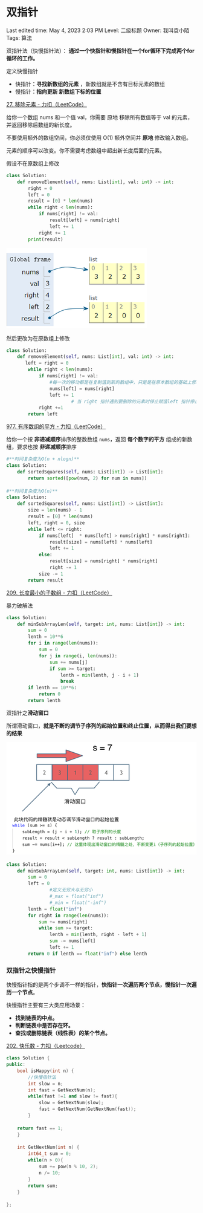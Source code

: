 # 双指针

Last edited time: May 4, 2023 2:03 PM
Level: 二级标题
Owner: 我叫袁小陌
Tags: 算法

双指针法（快慢指针法）： **通过一个快指针和慢指针在一个for循环下完成两个for循环的工作。**

定义快慢指针

- 快指针：**寻找新数组的元素** ，新数组就是不含有目标元素的数组
- 慢指针：**指向更新 新数组下标的位置**

[27. 移除元素 - 力扣（LeetCode）](https://leetcode.cn/problems/remove-element/submissions/)

给你一个数组 nums 和一个值 val，你需要 原地 移除所有数值等于 val 的元素，并返回移除后数组的新长度。

不要使用额外的数组空间，你必须仅使用 O(1) 额外空间并 **原地** 修改输入数组。

元素的顺序可以改变。你不需要考虑数组中超出新长度后面的元素。

假设不在原数组上修改

```python
class Solution:
    def removeElement(self, nums: List[int], val: int) -> int:
        right = 0
        left = 0
        result = [0] * len(nums)
        while right < len(nums):
            if nums[right] != val:
                result[left] = nums[right]
                left += 1
            right += 1
        print(result)
```

![Untitled](%E5%8F%8C%E6%8C%87%E9%92%88%20c424c6ba524a4b4da3cbdf2ab2e39c6a/Untitled.png)

然后更改为在原数组上修改

```python
class Solution:
    def removeElement(self, nums: List[int], val: int) -> int:
       left = right = 0
        while right < len(nums):
            if nums[right] != val:
                #每一次的移动都是在复制值到新的数组中，只是是在原本数组的基础上修改
                nums[left] = nums[right]
                left += 1
						# 当 right 指针遇到要删除的元素时停止赋值left 指针停止移动, fast 指针继续前进
            right +=1
        return left
```

[977. 有序数组的平方 - 力扣（LeetCode）](https://leetcode.cn/problems/squares-of-a-sorted-array/)

给你一个按 **非递减顺序**排序的整数数组 `nums`，返回 **每个数字的平方** 组成的新数组，要求也按 **非递减顺序**排序

```python
#**时间复杂度为O(n + nlogn)**
class Solution:
    def sortedSquares(self, nums: List[int]) -> List[int]:
        return sorted([pow(num, 2) for num in nums])

#**时间复杂度为O(n)**
class Solution:
    def sortedSquares(self, nums: List[int]) -> List[int]:
        size = len(nums) - 1 
        result = [0] * len(nums)
        left, right = 0, size
        while left <= right:
            if nums[left]  * nums[left] > nums[right] * nums[right]:
                result[size] = nums[left] * nums[left]
                left += 1
            else:
                result[size] = nums[right] * nums[right]
                right -= 1
            size -= 1
        return result
```

[209. 长度最小的子数组 - 力扣（LeetCode）](https://leetcode.cn/problems/minimum-size-subarray-sum/)

暴力破解法

```python
class Solution:
    def minSubArrayLen(self, target: int, nums: List[int]) -> int:
        sum = 0
        lenth = 10**6
        for i in range(len(nums)):
            sum = 0
            for j in range(i, len(nums)):
                sum += nums[j]
                if sum >= target:
                    lenth = min(lenth, j - i + 1)
                    break
        if lenth == 10**6:
            return 0            
        return lenth
```

双指针之**滑动窗口**

所谓滑动窗口，**就是不断的调节子序列的起始位置和终止位置，从而得出我们要想的结果**

![Untitled](%E5%8F%8C%E6%8C%87%E9%92%88%20c424c6ba524a4b4da3cbdf2ab2e39c6a/Untitled%201.png)

```python
class Solution:
    def minSubArrayLen(self, target: int, nums: List[int]) -> int:
        sum = 0
        left = 0
				#定义无穷大与无穷小
				#_max = float("inf")
				#_min = float("-inf")
        lenth = float("inf")
        for right in range(len(nums)):
            sum += nums[right]
            while sum >= target:
                lenth = min(lenth, right - left + 1)
                sum -= nums[left]
                left += 1
        return 0 if lenth == float("inf") else lenth
```

### 双指针之快慢指针

快慢指针指的是两个步调不一样的指针，**快指针一次遍历两个节点，慢指针一次遍历一个节点**。

快慢指针主要有三大类应用场景：

- **找到链表的中点。**
- **判断链表中是否存在环。**
- **查找或删除链表（线性表）的某个节点。**

[202. 快乐数 - 力扣（Leetcode）](https://leetcode.cn/problems/happy-number/description/)

```cpp
class Solution {
public:
    bool isHappy(int n) {
        //快慢指针法
        int slow = n;
        int fast = GetNextNum(n);
        while(fast !=1 and slow != fast){
            slow = GetNextNum(slow);
            fast = GetNextNum(GetNextNum(fast));
        }

    return fast == 1;
    }

    int GetNextNum(int n) {
        int64_t sum = 0;
        while(n > 0){
            sum += pow(n % 10, 2);
            n /= 10;
        }
        return sum;
    }

};
```